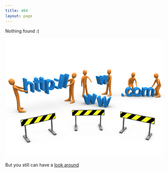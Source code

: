 ```yaml
---
title: 404
layout: page
---
```


Nothing found :(

<span class="img-800">![](/media/website-hosting.png "NOT FOUND")</span>

But you still can have a [look around](/index.html)
